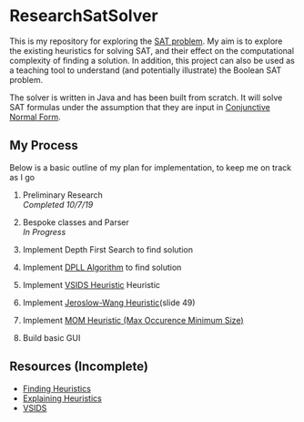 # ResearchSatSolver
This is my repository for exploring the [SAT problem](https://en.wikipedia.org/wiki/Boolean_satisfiability_problem). My aim is to explore the existing heuristics for solving SAT, and their effect on the computational complexity of finding a solution. In addition, this project can also be used as a teaching tool to understand (and potentially illustrate) the Boolean SAT problem.

The solver is written in Java and has been built from scratch. It will solve SAT formulas under the assumption that they are input in [Conjunctive Normal Form](https://en.wikipedia.org/wiki/Conjunctive_normal_form).


## My Process 
Below is a basic outline of my plan for implementation, to keep me on track as I go

1. Preliminary Research  
   _Completed 10/7/19_  

2. Bespoke classes and Parser  
   _In Progress_  

3. Implement Depth First Search to find solution

4. Implement [DPLL Algorithm](https://en.wikipedia.org/wiki/DPLL_algorithm) to find solution

5. Implement [VSIDS Heuristic](https://arxiv.org/abs/1506.08905) Heuristic

6. Implement [Jeroslow-Wang Heuristic](https://www.uio.no/studier/emner/matnat/ifi/INF3170/v10/undervisningsmateriale/forelesning12multi.pdf)(slide 49)

7. Implement [MOM Heuristic (Max Occurence Minimum Size)](http://www.cs.toronto.edu/~stefan/publications/classes/cse573/sat.ps)

8. Build basic GUI


## Resources (Incomplete)

- [Finding Heuristics](https://www.cs.cmu.edu/~emc/15-820A/reading/sat_cmu.pdf)
- [Explaining Heuristics](http://users.cecs.anu.edu.au/~anbu/papers/IJCAI97Anbulagan.pdf)
- [VSIDS](https://arxiv.org/pdf/1506.08905.pdf)
